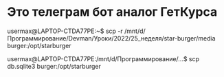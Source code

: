 # Это телеграм бот аналог ГетКурса


usermax@LAPTOP-CTDA77PE:~$ scp -r  /mnt/d/Программирование/Devman/Уроки/2022/25_неделя/star-burger/media burger:/opt/starburger

usermax@LAPTOP-CTDA77PE:/mnt/d/Программирование/...$ scp db.sqlite3 burger:/opt/starburger